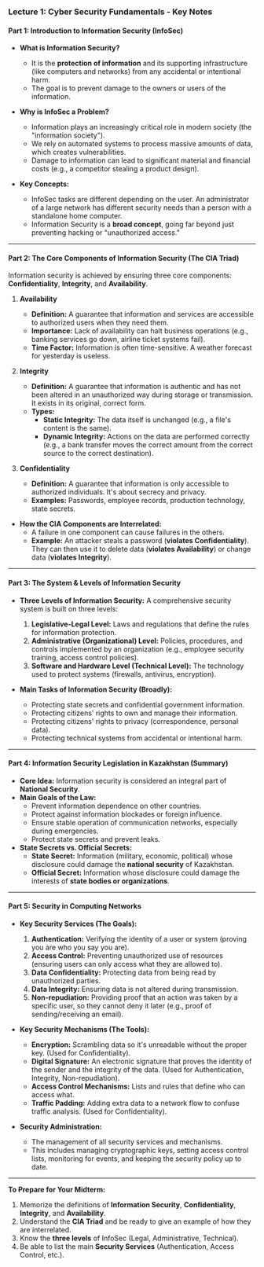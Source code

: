 
### **Lecture 1: Cyber Security Fundamentals - Key Notes**

#### **Part 1: Introduction to Information Security (InfoSec)**

*   **What is Information Security?**
    *   It is the **protection of information** and its supporting infrastructure (like computers and networks) from any accidental or intentional harm.
    *   The goal is to prevent damage to the owners or users of the information.

*   **Why is InfoSec a Problem?**
    *   Information plays an increasingly critical role in modern society (the "information society").
    *   We rely on automated systems to process massive amounts of data, which creates vulnerabilities.
    *   Damage to information can lead to significant material and financial costs (e.g., a competitor stealing a product design).

*   **Key Concepts:**
    *   InfoSec tasks are different depending on the user. An administrator of a large network has different security needs than a person with a standalone home computer.
    *   Information Security is a **broad concept**, going far beyond just preventing hacking or "unauthorized access."

---

#### **Part 2: The Core Components of Information Security (The CIA Triad)**

Information security is achieved by ensuring three core components: **Confidentiality**, **Integrity**, and **Availability**.

1.  **Availability**
    *   **Definition:** A guarantee that information and services are accessible to authorized users when they need them.
    *   **Importance:** Lack of availability can halt business operations (e.g., banking services go down, airline ticket systems fail).
    *   **Time Factor:** Information is often time-sensitive. A weather forecast for yesterday is useless.

2.  **Integrity**
    *   **Definition:** A guarantee that information is authentic and has not been altered in an unauthorized way during storage or transmission. It exists in its original, correct form.
    *   **Types:**
        *   **Static Integrity:** The data itself is unchanged (e.g., a file's content is the same).
        *   **Dynamic Integrity:** Actions on the data are performed correctly (e.g., a bank transfer moves the correct amount from the correct source to the correct destination).

3.  **Confidentiality**
    *   **Definition:** A guarantee that information is only accessible to authorized individuals. It's about secrecy and privacy.
    *   **Examples:** Passwords, employee records, production technology, state secrets.

*   **How the CIA Components are Interrelated:**
    *   A failure in one component can cause failures in the others.
    *   **Example:** An attacker steals a password (**violates Confidentiality**). They can then use it to delete data (**violates Availability**) or change data (**violates Integrity**).

---

#### **Part 3: The System & Levels of Information Security**

*   **Three Levels of Information Security:** A comprehensive security system is built on three levels:
    1.  **Legislative-Legal Level:** Laws and regulations that define the rules for information protection.
    2.  **Administrative (Organizational) Level:** Policies, procedures, and controls implemented by an organization (e.g., employee security training, access control policies).
    3.  **Software and Hardware Level (Technical Level):** The technology used to protect systems (firewalls, antivirus, encryption).

*   **Main Tasks of Information Security (Broadly):**
    *   Protecting state secrets and confidential government information.
    *   Protecting citizens' rights to own and manage their information.
    *   Protecting citizens' rights to privacy (correspondence, personal data).
    *   Protecting technical systems from accidental or intentional harm.

---

#### **Part 4: Information Security Legislation in Kazakhstan (Summary)**

*   **Core Idea:** Information security is considered an integral part of **National Security**.
*   **Main Goals of the Law:**
    *   Prevent information dependence on other countries.
    *   Protect against information blockades or foreign influence.
    *   Ensure stable operation of communication networks, especially during emergencies.
    *   Protect state secrets and prevent leaks.
*   **State Secrets vs. Official Secrets:**
    *   **State Secret:** Information (military, economic, political) whose disclosure could damage the **national security** of Kazakhstan.
    *   **Official Secret:** Information whose disclosure could damage the interests of **state bodies or organizations**.

---

#### **Part 5: Security in Computing Networks**

*   **Key Security Services (The Goals):**
    1.  **Authentication:** Verifying the identity of a user or system (proving you are who you say you are).
    2.  **Access Control:** Preventing unauthorized use of resources (ensuring users can only access what they are allowed to).
    3.  **Data Confidentiality:** Protecting data from being read by unauthorized parties.
    4.  **Data Integrity:** Ensuring data is not altered during transmission.
    5.  **Non-repudiation:** Providing proof that an action was taken by a specific user, so they cannot deny it later (e.g., proof of sending/receiving an email).

*   **Key Security Mechanisms (The Tools):**
    *   **Encryption:** Scrambling data so it's unreadable without the proper key. (Used for Confidentiality).
    *   **Digital Signature:** An electronic signature that proves the identity of the sender and the integrity of the data. (Used for Authentication, Integrity, Non-repudiation).
    *   **Access Control Mechanisms:** Lists and rules that define who can access what.
    *   **Traffic Padding:** Adding extra data to a network flow to confuse traffic analysis. (Used for Confidentiality).

*   **Security Administration:**
    *   The management of all security services and mechanisms.
    *   This includes managing cryptographic keys, setting access control lists, monitoring for events, and keeping the security policy up to date.

***
**To Prepare for Your Midterm:**
1.  Memorize the definitions of **Information Security**, **Confidentiality**, **Integrity**, and **Availability**.
2.  Understand the **CIA Triad** and be ready to give an example of how they are interrelated.
3.  Know the **three levels** of InfoSec (Legal, Administrative, Technical).
4.  Be able to list the main **Security Services** (Authentication, Access Control, etc.).